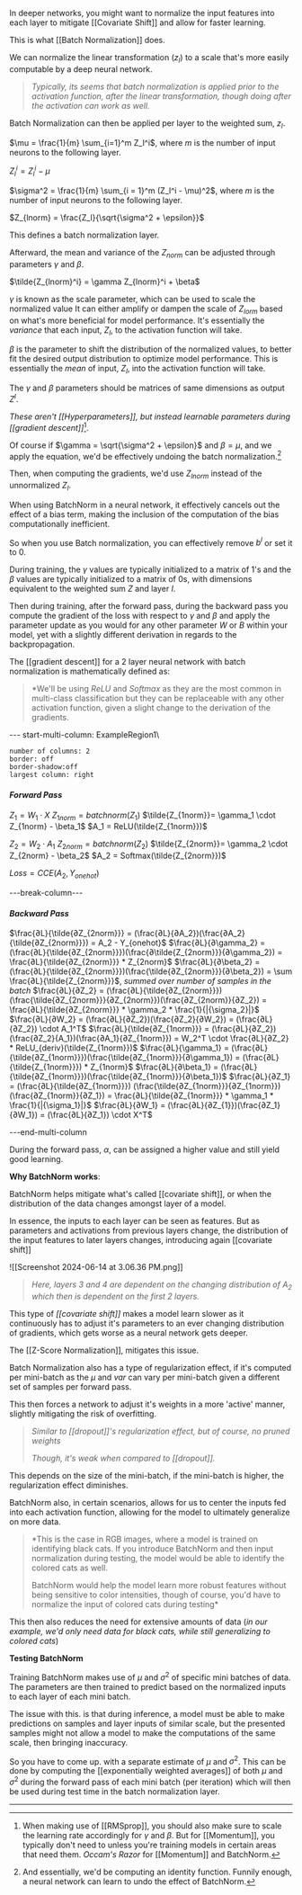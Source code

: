 In deeper networks, you might want to normalize the input features into each layer to mitigate [[Covariate Shift]] and allow for faster learning.

This is what [[Batch Normalization]] does.

We can normalize the linear transformation $(z_{l}$) to a scale that's more easily computable by a deep neural network.

> *Typically, its seems that batch normalization is applied prior to the activation function, after the linear transformation, though doing after the activation can work as well.* 

Batch Normalization can then be applied per layer to the weighted sum, $z_l$.

$\mu = \frac{1}{m} \sum_{i=1}^m Z_l^i$, where $m$ is the number of input neurons to the following layer.
	
$Z_l^i = Z_l^i - \mu$

$\sigma^2 = \frac{1}{m} \sum_{i = 1}^m (Z_l^i - \mu)^2$, where $m$ is the number of input neurons to the following layer.

$Z_{lnorm} = \frac{Z_l}{\sqrt{\sigma^2 + \epsilon}}$

This defines a batch normalization layer.

Afterward, the mean and variance of the $Z_{norm}$ can be adjusted through parameters $\gamma$ and $\beta$.

$\tilde{Z_{lnorm}^i} = \gamma Z_{lnorm}^i + \beta$

$\gamma$ is known as the scale parameter, which can be used to scale the normalized value It can either amplify or dampen the scale of $Z_{lorm}$ based on what's more beneficial for model performance. It's essentially the *variance* that each input, $Z_l$, to the activation function will take.

$\beta$ is the parameter to shift the distribution of the normalized values, to better fit the desired output distribution to optimize model performance. This is essentially the *mean* of input, $Z_l$, into the activation function will take.

The $\gamma$ and $\beta$ parameters should be matrices of same dimensions as output $Z^l$.

*These aren't [[Hyperparameters]], but instead learnable parameters during [[gradient descent]]*[^2].

Of course if $\gamma = \sqrt{\sigma^2 + \epsilon}$ and $\beta = \mu$, and we apply the equation, we'd be effectively undoing the batch normalization.[^1]

Then, when computing the gradients, we'd use $Z_{lnorm}$ instead of the unnormalized $Z_l$.

When using BatchNorm in a neural network, it effectively cancels out the effect of a bias term, making the inclusion of the computation of the bias computationally inefficient.

So when you use Batch normalization, you can effectively remove $b^l$ or set it to 0.

During training, the $\gamma$ values are typically initialized to a matrix of $1$'s and the $\beta$ values are typically initialized to a matrix of $0$s, with dimensions equivalent to the weighted sum $Z$ and layer $l$.

Then during training, after the forward pass, during the backward pass you compute the gradient of the loss with respect to $\gamma$ and $\beta$ and apply the parameter update as you would for any other parameter $W$ or $B$ within your model, yet with a slightly different derivation in regards to the backpropagation.

The [[gradient descent]] for a 2 layer neural network with batch normalization is mathematically defined as:

> *We'll be using $ReLU$ and $Softmax$ as they are the most common in multi-class classification but they can be replaceable with any other activation function, given a slight change to the derivation of the gradients. 

--- start-multi-column: ExampleRegion1\
```column-settings
number of columns: 2
border: off
border-shadow:off
largest column: right
```
#### *Forward Pass*
$Z_1 = W_1 \cdot X$
$Z_{1norm} = batchnorm(Z_1)$
$\tilde{Z_{1norm}}= \gamma_1 \cdot Z_{1norm} - \beta_1$
$A_1 = ReLU(\tilde{Z_{1norm}})$

$Z_2 = W_2 \cdot A_1$
$Z_{2norm} = batchnorm(Z_2)$
$\tilde{Z_{2norm}}= \gamma_2 \cdot Z_{2norm} - \beta_2$
$A_2 = Softmax(\tilde{Z_{2norm}})$

$Loss = CCE(A_2, Y_{onehot})$

---break-column---

#### *Backward Pass*

$\frac{∂L}{\tilde{∂Z_{2norm}}} = (\frac{∂L}{∂A_2})(\frac{∂A_2}{\tilde{∂Z_{2norm}}}) = A_2 - Y_{onehot}$
$\frac{∂L}{∂\gamma_2} = (\frac{∂L}{\tilde{∂Z_{2norm}}})(\frac{∂\tilde{Z_{2norm}}}{∂\gamma_2}) = \frac{∂L}{\tilde{∂Z_{2norm}}} * Z_{2norm}$
$\frac{∂L}{∂\beta_2} = (\frac{∂L}{\tilde{∂Z_{2norm}}})(\frac{\tilde{∂Z_{2norm}}}{∂\beta_2}) = \sum \frac{∂L}{\tilde{Z_{2norm}}}$, *summed over number of samples in the batch*
$\frac{∂L}{∂Z_2} = (\frac{∂L}{\tilde{∂Z_{2norm}}}) (\frac{\tilde{∂Z_{2norm}}}{∂Z_{2norm}})(\frac{∂Z_{2norm}}{∂Z_2}) = \frac{∂L}{\tilde{∂Z_{2norm}}} * \gamma_2 * \frac{1}{|{\sigma_2}|}$
$\frac{∂L}{∂W_2} = (\frac{∂L}{∂Z_2})(\frac{∂Z_2}{∂W_2}) = (\frac{∂L}{∂Z_2}) \cdot A_1^T$
$\frac{∂L}{\tilde{∂Z_{1norm}}} = (\frac{∂L}{∂Z_2})(\frac{∂Z_2}{A_1})(\frac{∂A_1}{∂Z_{1norm}}) = W_2^T \cdot \frac{∂L}{∂Z_2} * ReLU_{deriv}(\tilde{Z_{1norm}})$
$\frac{∂L}{\gamma_1} = (\frac{∂L}{\tilde{∂Z_{1norm}}})(\frac{\tilde{∂Z_{1norm}}}{∂\gamma_1}) = (\frac{∂L}{\tilde{Z_{1norm}}}) * Z_{1norm}$
$\frac{∂L}{∂\beta_1} = (\frac{∂L}{\tilde{∂Z_{1norm}}})(\frac{\tilde{∂Z_{1norm}}}{∂\beta_1})$
$\frac{∂L}{∂Z_1} = (\frac{∂L}{\tilde{∂Z_{1norm}}}) (\frac{\tilde{∂Z_{1norm}}}{∂Z_{1norm}})(\frac{∂Z_{1norm}}{∂Z_1}) = \frac{∂L}{\tilde{∂Z_{1norm}}} * \gamma_1 * \frac{1}{|{\sigma_1}|}$
$\frac{∂L}{∂W_1} = (\frac{∂L}{∂Z_{1}})(\frac{∂Z_1}{∂W_1}) = (\frac{∂L}{∂Z_1}) \cdot X^T$

---end-multi-column

During the forward pass, $\alpha$, can be assigned a higher value and still yield good learning.

**Why BatchNorm works**:

BatchNorm helps mitigate what's called [[covariate shift]], or when the distribution of the data changes amongst layer of a model.

In essence, the inputs to each layer can be seen as features. But as parameters and activations from previous layers change, the distribution of the input features to later layers changes, introducing again [[covariate shift]]

![[Screenshot 2024-06-14 at 3.06.36 PM.png]]

> *Here, layers 3 and 4 are dependent on the changing distribution of $A_2$ which then is dependent on the first 2 layers.*

This type of *[[covariate shift]]* makes a model learn slower as it continuously has to adjust it's parameters to an ever changing distribution of gradients, which gets worse as a neural network gets deeper.

The [[Z-Score Normalization]], mitigates this issue.

Batch Normalization also has a type of regularization effect, if it's computed per mini-batch as the $\mu$ and $var$ can vary per mini-batch given a different set of samples per forward pass. 

This then forces a network to adjust it's weights in a more 'active' manner, slightly mitigating the risk of overfitting.

>*Similar to [[dropout]]'s regularization effect, but of course, no pruned weights*
>
>*Though, it's weak when compared to [[dropout]].*

This depends on the size of the mini-batch, if the mini-batch is higher, the regularization effect diminishes.

BatchNorm also, in certain scenarios, allows for us to center the inputs fed into each activation function, allowing for the model to ultimately generalize on more data.

> *This is the case in RGB images, where a model is trained on identifying black cats. If you introduce BatchNorm and then input normalization during testing, the model would be able to identify the colored cats as well.
> 
> BatchNorm would help the model learn more robust features without being sensitive to color intensities, though of course, you'd have to normalize the input of colored cats during testing*

This then also reduces the need for extensive amounts of data (*in our example, we'd only need data for black cats, while still generalizing to colored cats*)

**Testing BatchNorm**

Training BatchNorm makes use of $\mu$ and $\sigma^2$ of specific mini batches of data. The parameters are then trained to predict based on the normalized inputs to each layer of each mini batch.

The issue with this. is that during inference, a model must be able to make predictions on samples and layer inputs of similar scale, but the presented samples might not allow a model to make the computations of the same scale, then bringing inaccuracy.

So you have to come up. with a separate estimate of $\mu$ and $\sigma^2$. This can be done by computing the [[exponentially weighted averages]] of both $\mu$ and $\sigma^2$ during the forward pass of each mini batch (per iteration) which will then be used during test time in the batch normalization layer.

---

[^1]: And essentially, we'd be computing an identity function. Funnily enough, a neural network can learn to undo the effect of BatchNorm.
[^2]: When making use of [[RMSprop]], you should also make sure to scale the learning rate accordingly for $\gamma$ and $\beta$. But for [[Momentum]], you typically don't need to unless you're training models in certain areas that need them. *Occam's Razor* for [[Momentum]] and BatchNorm.